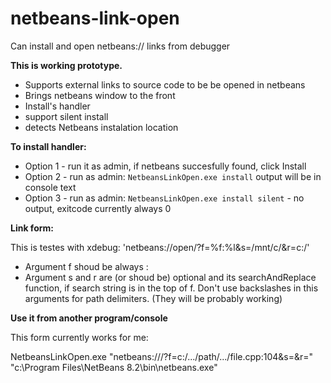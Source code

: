 # netbeans-link-open
Can install and open netbeans:// links from debugger

**This is working prototype.**

* Supports external links to source code to be be opened in netbeans 
* Brings netbeans window to the front
* Install's handler
* support silent install
* detects Netbeans instalation location

**To install handler:**
* Option 1 - run it as admin, if netbeans succesfully found, click Install
* Option 2 - run as admin: `NetbeansLinkOpen.exe install` output will be in console text
* Option 3 - run as admin: `NetbeansLinkOpen.exe install silent` - no output, exitcode currently always 0

**Link form:**

 This is testes with xdebug:
 'netbeans://open/?f=%f:%l&s=/mnt/c/&r=c:/'

* Argument f shoud be always <file>:<lineNumber>
* Argument s and r are (or shoud be) optional and its searchAndReplace function, if search string is in the top of f. 
Don't use backslashes in this arguments for path delimiters. (They will be probably working)

**Use it from another program/console**

This form currently works for me: 

NetbeansLinkOpen.exe "netbeans:///?f=c:/.../path/.../file.cpp:104&s=&r=" "c:\Program Files\NetBeans 8.2\bin\netbeans.exe"

 
